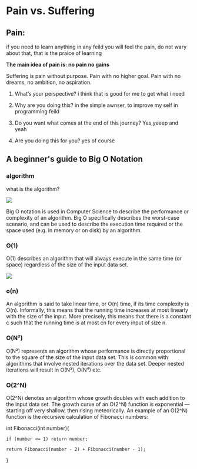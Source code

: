 # Pain vs. Suffering

## Pain:

if you need to learn anything in any feild you will feel the pain, do not wary about that, that is the praice of learning 

**The main idea of pain is: no pain no gains**

Suffering is pain without purpose. Pain with no higher goal. Pain with no dreams, no ambition, no aspiration.

1. What’s your perspective?
i think that is good for me to get what i need 

2. Why are you doing this? in the simple awnser, to improve my self in programming feild

3. Do you want what comes at the end of this journey? Yes,yeeep and yeah

4. Are you doing this for you? yes of course

## A beginner's guide to Big O Notation

### algorithm
what is the algorithm?

![](https://media.geeksforgeeks.org/wp-content/cdn-uploads/20191016135223/What-is-Algorithm_-1024x631.jpg)


Big O notation is used in Computer Science to describe the performance or complexity of an algorithm. Big O specifically describes the worst-case scenario, and can be used to describe the execution time required or the space used (e.g. in memory or on disk) by an algorithm.



### O(1)

O(1) describes an algorithm that will always execute in the same time (or space) regardless of the size of the input data set.

![](https://scienceaid.net/images/3/3f/4_1.png)


### o(n)
An algorithm is said to take linear time, or O(n) time, if its time complexity is O(n). Informally, this means that the running time increases at most linearly with the size of the input. More precisely, this means that there is a constant c such that the running time is at most cn for every input of size n.


### O(N²)
O(N²) represents an algorithm whose performance is directly proportional to the square of the size of the input data set. This is common with algorithms that involve nested iterations over the data set. Deeper nested iterations will result in O(N³), O(N⁴) etc.

### O(2^N)

O(2^N) denotes an algorithm whose growth doubles with each addition to the input data set. The growth curve of an O(2^N) function is exponential — starting off very shallow, then rising meteorically. An example of an O(2^N) function is the recursive calculation of Fibonacci numbers:

int Fibonacci(int number){

    if (number <= 1) return number;
       
    return Fibonacci(number - 2) + Fibonacci(number - 1); 
}


 
